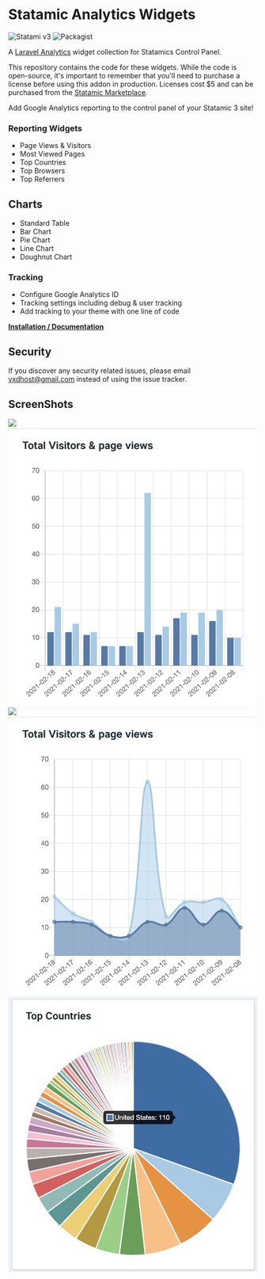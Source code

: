 # Statamic Analytics Widgets

![Statami v3](https://img.shields.io/badge/Statamic-3.0+-FF269E)
![Packagist](https://img.shields.io/packagist/v/phpsa/statamic-analytics)

A [Laravel Analytics](https://github.com/spatie/laravel-analytics) widget collection for Statamics Control Panel.

This repository contains the code for these widgets. While the code is open-source, it's important to remember that you'll need to purchase a license before using this addon in production. Licenses cost \$5 and can be purchased from the [Statamic Marketplace](https://statamic.com/addons/Phpsa/statamic-analytics).

Add Google Analytics reporting to the control panel of your Statamic 3 site!

### Reporting Widgets

- Page Views & Visitors
- Most Viewed Pages
- Top Countries
- Top Browsers
- Top Referrers

## Charts

- Standard Table
- Bar Chart
- Pie Chart
- Line Chart
- Doughnut Chart

### Tracking

- Configure Google Analytics ID
- Tracking settings including debug & user tracking
- Add tracking to your theme with one line of code

**[Installation / Documentation](https://statamic-plugins.cgs4k.nz/docs/3.x/analytics)**

## Security

If you discover any security related issues, please email vxdhost@gmail.com instead of using the issue tracker.

## ScreenShots

<img src="https://github.com/phpsa/statamic-analytics/raw/master/example.png" />
<img src="https://github.com/phpsa/statamic-analytics/raw/master/barchart.png" />
<img src="https://github.com/phpsa/statamic-analytics/raw/master/doughtnutchart.png" />
<img src="https://github.com/phpsa/statamic-analytics/raw/master/linechart.png" />
<img src="https://github.com/phpsa/statamic-analytics/raw/master/piechart.png" />
